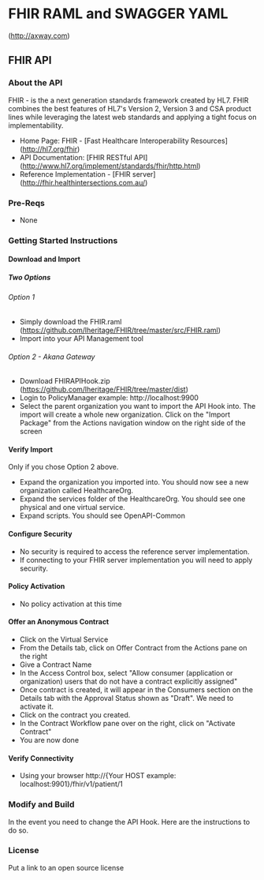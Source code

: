 # FHIR RAML and SWAGGER YAML
(http://axway.com) 

## FHIR API 
### About the API
FHIR - is the a next generation standards framework created by HL7.  FHIR combines the best features of HL7's Version 2, Version 3 and CSA product lines while leveraging the latest web standards and applying a tight focus on implementability. 
- Home Page: FHIR - [Fast Healthcare Interoperability Resources] (http://hl7.org/fhir)
- API Documentation: [FHIR RESTful API] (http://www.hl7.org/implement/standards/fhir/http.html)
- Reference Implementation - [FHIR server] (http://fhir.healthintersections.com.au/)

### Pre-Reqs
- None

### Getting Started Instructions
#### Download and Import
##### Two Options
###### Option 1
- Simply download the FHIR.raml (https://github.com/lheritage/FHIR/tree/master/src/FHIR.raml)
- Import into your API Management tool

###### Option 2 - Akana Gateway 
- Download FHIRAPIHook.zip (https://github.com/lheritage/FHIR/tree/master/dist)
- Login to PolicyManager  example: http://localhost:9900
- Select the parent organization you want to import the API Hook into.  The import will create a whole new organization.  Click on the "Import Package" from the Actions navigation window on the right side of the screen
  
#### Verify Import
Only if you chose Option 2 above.
- Expand the organization you imported into.  You should now see a new organization called HealthcareOrg.
- Expand the services folder of the HealthcareOrg.  You should see one physical and one virtual service.
- Expand scripts.  You should see OpenAPI-Common

#### Configure Security
- No security is required to access the reference server implementation.  
- If connecting to your FHIR server implementation you will need to apply security.

#### Policy Activation
- No policy activation at this time


#### Offer an Anonymous Contract
- Click on the Virtual Service
- From the Details tab, click on Offer Contract from the Actions pane on the right
- Give a Contract Name
- In the Access Control box, select "Allow consumer (application or organization) users that do not have a contract explicitly assigned"
- Once contract is created, it will appear in the Consumers section on the Details tab with the Approval Status shown as "Draft".   We need to activate it. 
- Click on the contract you created.
- In the Contract Workflow pane over on the right, click on "Activate Contract"
- You are now done

#### Verify Connectivity
- Using your browser http://{Your HOST example: localhost:9901}/fhir/v1/patient/1

### Modify and Build
In the event you need to change the API Hook.   Here are the instructions to do so. 

### License
Put a link to an open source license
